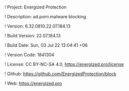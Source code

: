 ! Project: Energized Protection

! Description: ad.porn.malware blocking.

! Version: 6.32.0810.22.07.184.13

! Build Version: 22.07.184.13

! Build Date: Sun, 03 Jul 22 13:04:41 +06

! Version Code: 1841304

! License: CC BY-NC-SA 4.0, https://energized.pro/license

! Github: https://github.com/EnergizedProtection/block

! Web: https://energized.pro
